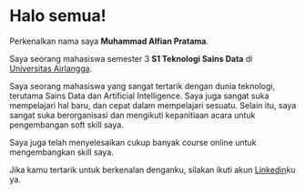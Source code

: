 # Halo semua! 

Perkenalkan nama saya **Muhammad Alfian Pratama**.

Saya seorang mahasiswa semester 3 **S1 Teknologi Sains Data** di [Universitas Airlangga](https://www.unair.ac.id/).

Saya seorang mahasiswa yang sangat tertarik dengan dunia teknologi, terutama Sains Data dan Artificial Intelligence. Saya juga
sangat suka mempelajari hal baru, dan cepat dalam mempelajari sesuatu. Selain itu, saya sangat suka berorganisasi dan mengikuti
kepanitiaan acara untuk pengembangan soft skill saya.

Saya juga telah menyelesaikan cukup banyak course online untuk mengembangkan skill saya.

Jika kamu tertarik untuk berkenalan denganku, silakan ikuti akun [Linkedin](https://www.linkedin.com/in/muhammadalfianpratama/)ku ya.
